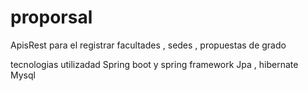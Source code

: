 # proporsal
ApisRest para el registrar facultades , sedes , propuestas de grado

tecnologias utilizadad
Spring boot y spring framework
Jpa , hibernate 
Mysql
